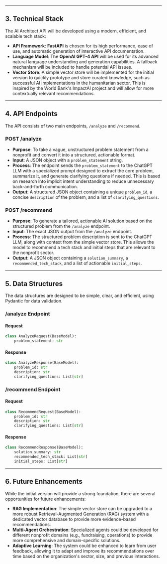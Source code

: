 
-----

## 3\. Technical Stack

The AI Architect API will be developed using a modern, efficient, and scalable tech stack:

  * **API Framework**: **FastAPI** is chosen for its high performance, ease of use, and automatic generation of interactive API documentation.
  * **Language Model**: The **OpenAI GPT-4 API** will be used for its advanced natural language understanding and generation capabilities. A fallback mechanism will be included to handle potential API issues.
  * **Vector Store**: A simple vector store will be implemented for the initial version to quickly prototype and store curated knowledge, such as successful AI implementations in the humanitarian sector. This is inspired by the World Bank's ImpactAI project and will allow for more contextually relevant recommendations.

-----

## 4\. API Endpoints

The API consists of two main endpoints, `/analyze` and `/recommend`.

### POST /analyze

  * **Purpose**: To take a vague, unstructured problem statement from a nonprofit and convert it into a structured, actionable format.
  * **Input**: A JSON object with a `problem_statement` string.
  * **Process**: The endpoint sends the `problem_statement` to the ChatGPT LLM with a specialized prompt designed to extract the core problem, summarize it, and generate clarifying questions if needed. This is based on research into implicit intent understanding to reduce unnecessary back-and-forth communication.
  * **Output**: A structured JSON object containing a unique `problem_id`, a concise `description` of the problem, and a list of `clarifying_questions`.

### POST /recommend

  * **Purpose**: To generate a tailored, actionable AI solution based on the structured problem from the `/analyze` endpoint.
  * **Input**: The exact JSON output from the `/analyze` endpoint.
  * **Process**: The structured problem description is sent to the ChatGPT LLM, along with context from the simple vector store. This allows the model to recommend a tech stack and initial steps that are relevant to the nonprofit sector.
  * **Output**: A JSON object containing a `solution_summary`, a `recommended_tech_stack`, and a list of actionable `initial_steps`.

-----

## 5\. Data Structures

The data structures are designed to be simple, clear, and efficient, using Pydantic for data validation.

### /analyze Endpoint

#### Request

```python
class AnalyzeRequest(BaseModel):
    problem_statement: str
```

#### Response

```python
class AnalyzeResponse(BaseModel):
    problem_id: str
    description: str
    clarifying_questions: List[str]
```

### /recommend Endpoint

#### Request

```python
class RecommendRequest(BaseModel):
    problem_id: str
    description: str
    clarifying_questions: List[str]
```

#### Response

```python
class RecommendResponse(BaseModel):
    solution_summary: str
    recommended_tech_stack: List[str]
    initial_steps: List[str]
```

-----

## 6\. Future Enhancements

While the initial version will provide a strong foundation, there are several opportunities for future enhancements:

  * **RAG Implementation**: The simple vector store can be upgraded to a more robust Retrieval-Augmented Generation (RAG) system with a dedicated vector database to provide more evidence-based recommendations.
  * **Multi-Agent Orchestration**: Specialized agents could be developed for different nonprofit domains (e.g., fundraising, operations) to provide more comprehensive and domain-specific solutions.
  * **Adaptive Learning**: The system could be enhanced to learn from user feedback, allowing it to adapt and improve its recommendations over time based on the organization's sector, size, and previous interactions.
